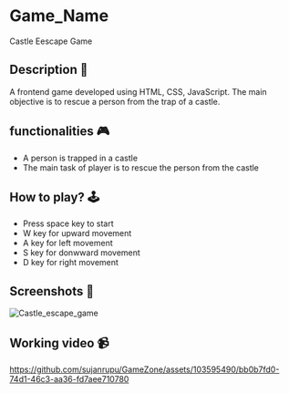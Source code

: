 # **Game_Name** 

Castle Eescape Game


## **Description 📃**
A frontend game developed using HTML, CSS, JavaScript. The main objective is to rescue a person from the trap of a castle.

## **functionalities 🎮**
- A person is trapped in a castle
- The main task of player is to rescue the person from the castle

## **How to play? 🕹️**
- Press space key to start
- W key for upward movement
- A key for left movement
- S key for donwward movement
- D key for right movement

## **Screenshots 📸**
![Castle_escape_game](https://github.com/sujanrupu/GameZone/assets/103595490/3c31a9fa-f281-472b-ac4b-11fe69a3af45)




## **Working video 📹**



https://github.com/sujanrupu/GameZone/assets/103595490/bb0b7fd0-74d1-46c3-aa36-fd7aee710780






